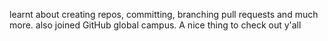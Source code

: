 learnt about creating repos, committing, branching pull requests and much more. also joined GitHub global campus. A nice thing to check out y'all
